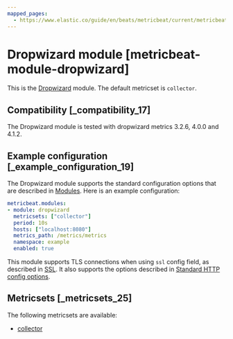 ```yaml
---
mapped_pages:
  - https://www.elastic.co/guide/en/beats/metricbeat/current/metricbeat-module-dropwizard.html
---
```


# Dropwizard module [metricbeat-module-dropwizard]

This is the [Dropwizard](http://dropwizard.io) module. The default metricset is `collector`.


## Compatibility [_compatibility_17]

The Dropwizard module is tested with dropwizard metrics 3.2.6, 4.0.0 and 4.1.2.


## Example configuration [_example_configuration_19]

The Dropwizard module supports the standard configuration options that are described in [Modules](/reference/metricbeat/configuration-metricbeat.md). Here is an example configuration:

```yaml
metricbeat.modules:
- module: dropwizard
  metricsets: ["collector"]
  period: 10s
  hosts: ["localhost:8080"]
  metrics_path: /metrics/metrics
  namespace: example
  enabled: true
```

This module supports TLS connections when using `ssl` config field, as described in [SSL](/reference/metricbeat/configuration-ssl.md). It also supports the options described in [Standard HTTP config options](/reference/metricbeat/configuration-metricbeat.md#module-http-config-options).


## Metricsets [_metricsets_25]

The following metricsets are available:

* [collector](/reference/metricbeat/metricbeat-metricset-dropwizard-collector.md)


